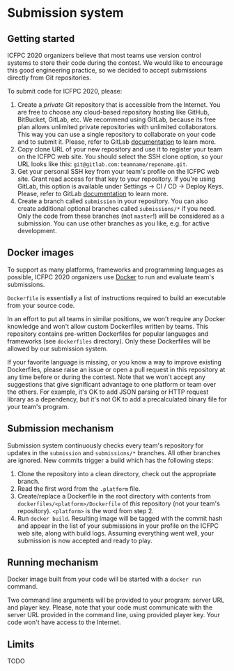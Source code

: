 # Submission system

## Getting started

ICFPC 2020 organizers believe that most teams use version control systems to store their code during the contest. We would like to encourage this good engineering practice, so we decided to accept submissions directly from Git repositories.

To submit code for ICFPC 2020, please:

1. Create a *private* Git repository that is accessible from the Internet. You are free to choose any cloud-based repository hosting like GitHub, BitBucket, GitLab, etc. We recommend using GitLab, because its free plan allows unlimited private repositories with unlimited collaborators. This way you can use a single repository to collaborate on your code and to submit it. Please, refer to GitLab [documentation](https://docs.gitlab.com/ee/gitlab-basics/create-project.html) to learn more.
2. Copy clone URL of your new repository and use it to register your team on the ICFPC web site. You should select the SSH clone option, so your URL looks like this: `git@gitlab.com:teamname/reponame.git`.
3. Get your personal SSH key from your team's profile on the ICFPC web site. Grant read access for that key to your repository. If you're using GitLab, this option is available under Settings → CI / CD → Deploy Keys. Please, refer to GitLab [documentation](https://docs.gitlab.com/ee/ssh/#deploy-keys) to learn more.
4. Create a branch called `submission` in your repository. You can also create additional optional branches called `submissions/*` if you need. Only the code from these branches (not `master`!) will be considered as a submission. You can use other branches as you like, e.g. for active development.

## Docker images

To support as many platforms, frameworks and programming languages as possible, ICFPC 2020 organizers use [Docker](https://docs.docker.com) to run and evaluate team's submissions.

`Dockerfile` is essentially a list of instructions required to build an executable from your source code.

In an effort to put all teams in similar positions, we won't require any Docker knowledge and won't allow custom Dockerfiles written by teams. This repository contains pre-written Dockerfiles for popular languages and frameworks (see `dockerfiles` directory). Only these Dockerfiles will be allowed by our submission system.

If your favorite language is missing, or you know a way to improve existing Dockerfiles, please raise an issue or open a pull request in this repository at any time before or during the contest. Note that we won't accept any suggestions that give significant advantage to one platform or team over the others. For example, it's OK to add JSON parsing or HTTP request library as a dependency, but it's not OK to add a precalculated binary file for your team's program.

## Submission mechanism

Submission system continuously checks every team's repository for updates in the `submission` and `submissions/*` branches. All other branches are ignored. New commits trigger a build which has the following steps:

1. Clone the repository into a clean directory, check out the appropriate branch.
2. Read the first word from the `.platform` file.
3. Create/replace a Dockerfile in the root directory with contents from `dockerfiles/<platform>/Dockerfile` of _this_ repository (not your team's repository). `<platform>` is the word from step 2.
4. Run `docker build`. Resulting image will be tagged with the commit hash and appear in the list of your submissions in your profile on the ICFPC web site, along with build logs. Assuming everything went well, your submission is now accepted and ready to play.

## Running mechanism

Docker image built from your code will be started with a `docker run` command.

Two command line arguments will be provided to your program: server URL and player key. Please, note that your code must communicate with the server URL provided in the command line, using provided player key. Your code won't have access to the Internet.

## Limits

TODO
